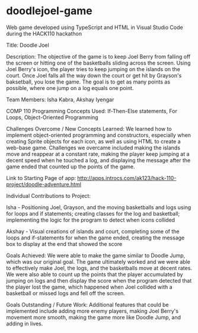 # doodlejoel-game
Web game developed using TypeScript and HTML in Visual Studio Code during the HACK110 hackathon

Title: 
Doodle Joel 

Description: 
The objective of the game is to keep Joel Berry from falling off the screen or hitting one of the basketballs sliding across the screen. Using Joel Berry's icon, the player tries to keep jumping on the islands on the court. Once Joel falls all the way down the court or get hit by Grayson's baksetball, you lose the game. The goal is to get as many points as possible, where one jump on a log equals one point. 

Team Members: 
Isha Kabra, Akshay Iyengar

COMP 110 Programming Concepts Used: 
If-Then-Else statements, For Loops, Object-Oriented Programming 

Challenges Overcome / New Concepts Learned: 
We learned how to implement object-oriented programming and constructors, especially when creating Sprite objects for each icon, as well as using HTML to create a web-base game. Challenges we overcame included making the islands move and reappear at a constant rate, making the player keep jumping at a decent speed when he touched a log, and displaying the message after the game ended that counted up the points of the game. 

Link to Starting Page of app: 
http://apps.introcs.com/ak123/hack-110-project/doodle-adventure.html 

Individual Contributions to Project: 

Isha - Positioning Joel, Grayson, and the moving basketballs and logs using for loops and if statements; creating classes for the log and basketball; implementing the logic for the program to detect when icons collided 

Akshay - Visual creations of islands and court, completing some of the loops and if-statements for when the game ended, creating the message box to display at the end that showed the score 

Goals Achieved: 
We were able to make the game similar to Doodle Jump, which was our original goal. The game ultimately worked and we were able to effectively make Joel, the logs, and the basketballs move at decent rates. We were also able to count up the points that the player accumulated by jumping on logs and then display the score when the program detected that the player lost the game, which happened when Joel collided with a basketball or missed logs and fell off the screen. 

Goals Outstanding / Future Work: 
Additional features that could be implemented include adding more enemy players, making Joel Berry's movement more smooth, making the game more like Doodle Jump, and adding in lives.
